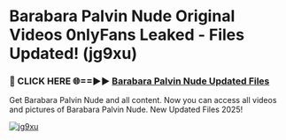 # Barabara Palvin Nude Original Videos 0nlyFans Leaked - Files Updated! (jg9xu)

<h3>🔴 CLICK HERE 🌐==►► <a href="https://tinyurl.com/yrmya6cz" rel="nofollow">Barabara Palvin Nude Updated Files</a></h3>

Get Barabara Palvin Nude and all content. Now you can access all videos and pictures of Barabara Palvin Nude. New Updated Files 2025!

[![jg9xu](https://i.imgur.com/FMdXYCs.gif)](https://tinyurl.com/yrmya6cz)
